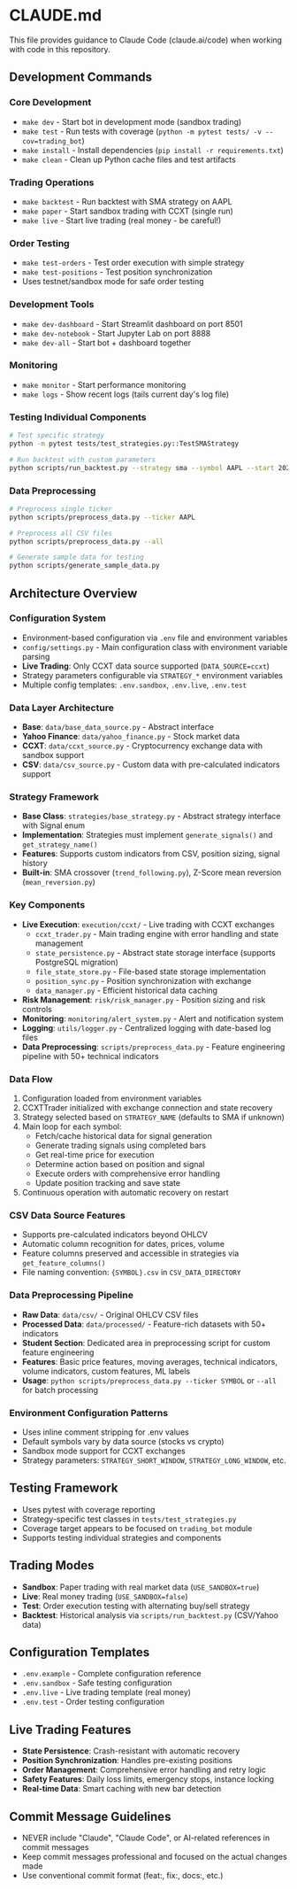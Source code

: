 # CLAUDE.md

This file provides guidance to Claude Code (claude.ai/code) when working with code in this repository.

## Development Commands

### Core Development
- `make dev` - Start bot in development mode (sandbox trading)
- `make test` - Run tests with coverage (`python -m pytest tests/ -v --cov=trading_bot`)
- `make install` - Install dependencies (`pip install -r requirements.txt`)
- `make clean` - Clean up Python cache files and test artifacts

### Trading Operations
- `make backtest` - Run backtest with SMA strategy on AAPL
- `make paper` - Start sandbox trading with CCXT (single run)
- `make live` - Start live trading (real money - be careful!)

### Order Testing
- `make test-orders` - Test order execution with simple strategy
- `make test-positions` - Test position synchronization
- Uses testnet/sandbox mode for safe order testing

### Development Tools
- `make dev-dashboard` - Start Streamlit dashboard on port 8501
- `make dev-notebook` - Start Jupyter Lab on port 8888
- `make dev-all` - Start bot + dashboard together

### Monitoring
- `make monitor` - Start performance monitoring
- `make logs` - Show recent logs (tails current day's log file)

### Testing Individual Components
```bash
# Test specific strategy
python -m pytest tests/test_strategies.py::TestSMAStrategy

# Run backtest with custom parameters
python scripts/run_backtest.py --strategy sma --symbol AAPL --start 2022-01-01 --end 2023-12-31
```

### Data Preprocessing
```bash
# Preprocess single ticker
python scripts/preprocess_data.py --ticker AAPL

# Preprocess all CSV files
python scripts/preprocess_data.py --all

# Generate sample data for testing
python scripts/generate_sample_data.py
```

## Architecture Overview

### Configuration System
- Environment-based configuration via `.env` file and environment variables
- `config/settings.py` - Main configuration class with environment variable parsing
- **Live Trading**: Only CCXT data source supported (`DATA_SOURCE=ccxt`)
- Strategy parameters configurable via `STRATEGY_*` environment variables
- Multiple config templates: `.env.sandbox`, `.env.live`, `.env.test`

### Data Layer Architecture
- **Base**: `data/base_data_source.py` - Abstract interface
- **Yahoo Finance**: `data/yahoo_finance.py` - Stock market data
- **CCXT**: `data/ccxt_source.py` - Cryptocurrency exchange data with sandbox support
- **CSV**: `data/csv_source.py` - Custom data with pre-calculated indicators support

### Strategy Framework
- **Base Class**: `strategies/base_strategy.py` - Abstract strategy interface with Signal enum
- **Implementation**: Strategies must implement `generate_signals()` and `get_strategy_name()`
- **Features**: Supports custom indicators from CSV, position sizing, signal history
- **Built-in**: SMA crossover (`trend_following.py`), Z-Score mean reversion (`mean_reversion.py`)

### Key Components
- **Live Execution**: `execution/ccxt/` - Live trading with CCXT exchanges
  - `ccxt_trader.py` - Main trading engine with error handling and state management
  - `state_persistence.py` - Abstract state storage interface (supports PostgreSQL migration)
  - `file_state_store.py` - File-based state storage implementation
  - `position_sync.py` - Position synchronization with exchange
  - `data_manager.py` - Efficient historical data caching
- **Risk Management**: `risk/risk_manager.py` - Position sizing and risk controls
- **Monitoring**: `monitoring/alert_system.py` - Alert and notification system
- **Logging**: `utils/logger.py` - Centralized logging with date-based log files
- **Data Preprocessing**: `scripts/preprocess_data.py` - Feature engineering pipeline with 50+ technical indicators

### Data Flow
1. Configuration loaded from environment variables
2. CCXTTrader initialized with exchange connection and state recovery
3. Strategy selected based on `STRATEGY_NAME` (defaults to SMA if unknown)
4. Main loop for each symbol:
   - Fetch/cache historical data for signal generation
   - Generate trading signals using completed bars
   - Get real-time price for execution
   - Determine action based on position and signal
   - Execute orders with comprehensive error handling
   - Update position tracking and save state
5. Continuous operation with automatic recovery on restart

### CSV Data Source Features
- Supports pre-calculated indicators beyond OHLCV
- Automatic column recognition for dates, prices, volume
- Feature columns preserved and accessible in strategies via `get_feature_columns()`
- File naming convention: `{SYMBOL}.csv` in `CSV_DATA_DIRECTORY`

### Data Preprocessing Pipeline
- **Raw Data**: `data/csv/` - Original OHLCV CSV files
- **Processed Data**: `data/processed/` - Feature-rich datasets with 50+ indicators
- **Student Section**: Dedicated area in preprocessing script for custom feature engineering
- **Features**: Basic price features, moving averages, technical indicators, volume indicators, custom features, ML labels
- **Usage**: `python scripts/preprocess_data.py --ticker SYMBOL` or `--all` for batch processing

### Environment Configuration Patterns
- Uses inline comment stripping for .env values
- Default symbols vary by data source (stocks vs crypto)
- Sandbox mode support for CCXT exchanges
- Strategy parameters: `STRATEGY_SHORT_WINDOW`, `STRATEGY_LONG_WINDOW`, etc.

## Testing Framework
- Uses pytest with coverage reporting
- Strategy-specific test classes in `tests/test_strategies.py`
- Coverage target appears to be focused on `trading_bot` module
- Supports testing individual strategies and components

## Trading Modes
- **Sandbox**: Paper trading with real market data (`USE_SANDBOX=true`)
- **Live**: Real money trading (`USE_SANDBOX=false`)
- **Test**: Order execution testing with alternating buy/sell strategy
- **Backtest**: Historical analysis via `scripts/run_backtest.py` (CSV/Yahoo data)

## Configuration Templates
- `.env.example` - Complete configuration reference
- `.env.sandbox` - Safe testing configuration
- `.env.live` - Live trading template (real money)
- `.env.test` - Order testing configuration

## Live Trading Features
- **State Persistence**: Crash-resistant with automatic recovery
- **Position Synchronization**: Handles pre-existing positions
- **Order Management**: Comprehensive error handling and retry logic
- **Safety Features**: Daily loss limits, emergency stops, instance locking
- **Real-time Data**: Smart caching with new bar detection

## Commit Message Guidelines
- NEVER include "Claude", "Claude Code", or AI-related references in commit messages
- Keep commit messages professional and focused on the actual changes made
- Use conventional commit format (feat:, fix:, docs:, etc.)